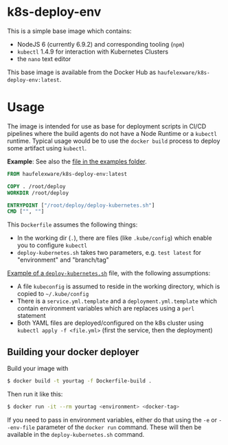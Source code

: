 # k8s-deploy-env

This is a simple base image which contains:

* NodeJS 6 (currently 6.9.2) and corresponding tooling (`npm`)
* `kubectl` 1.4.9 for interaction with Kubernetes Clusters
* the `nano` text editor

This base image is available from the Docker Hub as `haufelexware/k8s-deploy-env:latest`.

# Usage

The image is intended for use as base for deployment scripts in CI/CD pipelines where the build agents do not have a Node Runtime or a `kubectl` runtime. Typical usage would be to use the `docker build` process to deploy some artifact using `kubectl`.

**Example**: See also the [file in the examples folder](examples/Dockerfile-deploy).

```Dockerfile
FROM haufelexware/k8s-deploy-env:latest

COPY . /root/deploy
WORKDIR /root/deploy

ENTRYPOINT ["/root/deploy/deploy-kubernetes.sh"]
CMD ["", ""]
```

This `Dockerfile` assumes the following things:

* In the working dir (`.`), there are files (like `.kube/config`) which enable you to configure `kubectl`
* `deploy-kubernetes.sh` takes two parameters, e.g. `test latest` for "environment" and "branch/tag"

[Example of a `deploy-kubernetes.sh`](examples/deploy-kubernetes.sh) file, with the following assumptions:

* A file `kubeconfig` is assumed to reside in the working directory, which is copied to `~/.kube/config`
* There is a `service.yml.template` and a `deployment.yml.template` which contain environment variables which are replaces using a `perl` statement
* Both YAML files are deployed/configured on the k8s cluster using `kubectl apply -f <file.yml>` (first the service, then the deployment)

## Building your docker deployer

Build your image with

```bash
$ docker build -t yourtag -f Dockerfile-build .
````

Then run it like this:

```bash
$ docker run -it --rm yourtag <environment> <docker-tag>
```

If you need to pass in environment variables, either do that using the `-e` or `--env-file` parameter of the `docker run` command. These will then be available in the `deploy-kubernetes.sh` command.
